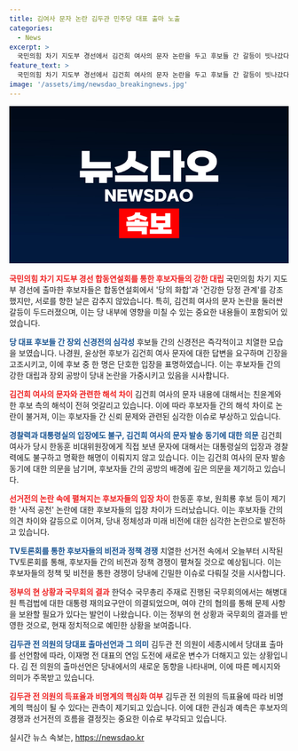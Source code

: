 ```yaml
---
title: 김여사 문자 논란 김두관 민주당 대표 출마 노출
categories:
  - News
excerpt: >
  국민의힘 차기 지도부 경선에서 김건희 여사의 문자 논란을 두고 후보들 간 갈등이 빗나갔다. 더불어민주당 김두관 전 의원의 당대표 경선 출마 선언과 함께 정치권은 과열된 상황이다. 문자 논란과 후보들의 공천 논란에 대한 관심이 뜨겁고, 첫 TV토론회를 통해 후보들의 비전과 정책을 확인할 전망이다. 또한 국무회의에서는 해병대원 특검법이 의결되었으며, 김두관 전 의원의 당대표 출마와 관련하여 관심이 집중되고 있다.
feature_text: >
  국민의힘 차기 지도부 경선에서 김건희 여사의 문자 논란을 두고 후보들 간 갈등이 빗나갔다. 더불어민주당 김두관 전 의원의 당대표 경선 출마 선언과 함께 정치권은 과열된 상황이다. 문자 논란과 후보들의 공천 논란에 대한 관심이 뜨겁고, 첫 TV토론회를 통해 후보들의 비전과 정책을 확인할 전망이다. 또한 국무회의에서는 해병대원 특검법이 의결되었으며, 김두관 전 의원의 당대표 출마와 관련하여 관심이 집중되고 있다.
image: '/assets/img/newsdao_breakingnews.jpg'
---
```


<p><img src="/assets/img/newsdao_breakingnews.jpg" alt="pcversion 속보" /></p>

<p><b><span style="color: #ee2323;">국민의힘 차기 지도부 경선 합동연설회를 통한 후보자들의 강한 대립</span></b>
국민의힘 차기 지도부 경선에 출마한 후보자들은 합동연설회에서 '당의 화합'과 '건강한 당정 관계'를 강조했지만, 서로를 향한 날은 감추지 않았습니다. 특히, 김건희 여사의 문자 논란을 둘러싼 갈등이 두드러졌으며, 이는 당 내부에 영향을 미칠 수 있는 중요한 내용들이 포함되어 있었습니다.</p>

<p><b><span style="color: #1a5490;">당 대표 후보들 간 장외 신경전의 심각성</span></b>
후보들 간의 신경전은 즉각적이고 치열한 모습을 보였습니다. 나경원, 윤상현 후보가 김건희 여사 문자에 대한 답변을 요구하며 긴장을 고조시키고, 이에 후보 중 한 명은 단호한 입장을 표명하였습니다. 이는 후보자들 간의 강한 대립과 장외 공방이 당내 논란을 가중시키고 있음을 시사합니다.</p>

<p><b><span style="color: #ee2323;">김건희 여사의 문자와 관련한 해석 차이</span></b>
김건희 여사의 문자 내용에 대해서는 친윤계와 한 후보 측의 해석이 전혀 엇갈리고 있습니다. 이에 따라 후보자들 간의 해석 차이로 논란이 불거져, 이는 후보자들 간 신뢰 문제와 관련된 심각한 이슈로 부상하고 있습니다.</p>

<p><b><span style="color: #1a5490;">경찰력과 대통령실의 입장에도 불구, 김건희 여사의 문자 발송 동기에 대한 의문</span></b>
김건희 여사가 당시 한동훈 비대위원장에게 직접 보낸 문자에 대해서는 대통령실의 입장과 경찰력에도 불구하고 명확한 해명이 이뤄지지 않고 있습니다. 이는 김건희 여사의 문자 발송 동기에 대한 의문을 남기며, 후보자들 간의 공방의 배경에 깊은 의문을 제기하고 있습니다.</p>

<p><b><span style="color: #ee2323;">선거전의 논란 속에 펼쳐지는 후보자들의 입장 차이</span></b>
한동훈 후보, 원희룡 후보 등이 제기한 '사적 공천' 논란에 대한 후보자들의 입장 차이가 드러났습니다. 이는 후보자들 간의 의견 차이와 갈등으로 이어져, 당내 정체성과 미래 비전에 대한 심각한 논란으로 발전하고 있습니다.</p>

<p><b><span style="color: #1a5490;">TV토론회를 통한 후보자들의 비전과 정책 경쟁</span></b>
치열한 선거전 속에서 오늘부터 시작된 TV토론회를 통해, 후보자들 간의 비전과 정책 경쟁이 펼쳐질 것으로 예상됩니다. 이는 후보자들의 정책 및 비전을 통한 경쟁이 당내에 긴밀한 이슈로 다뤄질 것을 시사합니다.</p>

<p><b><span style="color: #ee2323;">정부의 현 상황과 국무회의 결과</span></b>
한덕수 국무총리 주재로 진행된 국무회의에서는 해병대원 특검법에 대한 대통령 재의요구안이 의결되었으며, 여야 간의 협의를 통해 문제 사항을 보완할 필요가 있다는 발언이 나왔습니다. 이는 정부의 현 상황과 국무회의 결과를 반영한 것으로, 현재 정치적으로 예민한 상황을 보여줍니다.</p>

<p><b><span style="color: #1a5490;">김두관 전 의원의 당대표 출마선언과 그 의미</span></b>
김두관 전 의원이 세종시에서 당대표 출마를 선언함에 따라, 이재명 전 대표의 연임 도전에 새로운 변수가 더해지고 있는 상황입니다. 김 전 의원의 출마선언은 당내에서의 새로운 동향을 나타내며, 이에 따른 메시지와 의미가 주목받고 있습니다.</p>

<p><b><span style="color: #ee2323;">김두관 전 의원의 득표율과 비명계의 핵심화 여부</span></b>
김두관 전 의원의 득표율에 따라 비명계의 핵심이 될 수 있다는 관측이 제기되고 있습니다. 이에 대한 관심과 예측은 후보자의 경쟁과 선거전의 흐름을 결정짓는 중요한 이슈로 부각되고 있습니다.</p>
실시간 뉴스 속보는, <a href="https://newsdao.kr" rel="dofollow">https://newsdao.kr</a>


